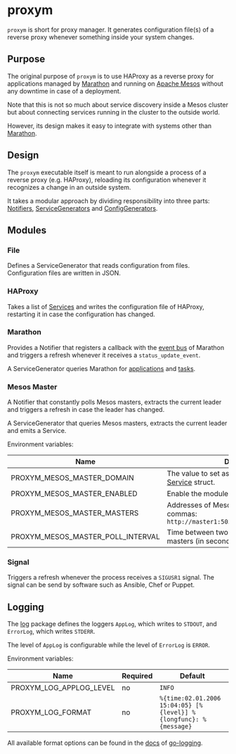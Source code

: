 # proxym

`proxym` is short for proxy manager.
It generates configuration file(s) of a reverse proxy whenever something inside your system changes.

## Purpose

The original purpose of `proxym` is to use HAProxy as a reverse proxy for applications managed by
[Marathon](https://github.com/mesosphere/marathon) and running on [Apache Mesos](http://mesos.apache.org/) without any
downtime in case of a deployment.

Note that this is not so much about service discovery inside a Mesos cluster but about connecting services running in
the cluster to the outside world.

However, its design makes it easy to integrate with systems other than [Marathon](https://github.com/mesosphere/marathon).

## Design

The `proxym` executable itself is meant to run alongside a process of a reverse proxy (e.g. HAProxy), reloading its
configuration whenever it recognizes a change in an outside system.

It takes a modular approach by dividing responsibility into three parts:
[Notifiers](http://godoc.org/github.com/wndhydrnt/proxym/types#Notifier),
[ServiceGenerators](http://godoc.org/github.com/wndhydrnt/proxym/types#ServiceGenerator) and
[ConfigGenerators](http://godoc.org/github.com/wndhydrnt/proxym/types#ConfigGenerator).

## Modules

### File

Defines a ServiceGenerator that reads configuration from files.
Configuration files are written in JSON.

### HAProxy

Takes a list of [Services](http://godoc.org/github.com/wndhydrnt/proxym/types#Service) and writes the configuration file
of HAProxy, restarting it in case the configuration has changed.

### Marathon

Provides a Notifier that registers a callback with the [event bus](https://mesosphere.github.io/marathon/docs/event-bus.html)
of Marathon and triggers a refresh whenever it receives a `status_update_event`.

A ServiceGenerator queries Marathon for [applications](https://mesosphere.github.io/marathon/docs/rest-api.html#get-/v2/apps) and
[tasks](https://mesosphere.github.io/marathon/docs/rest-api.html#get-/v2/tasks).

### Mesos Master

A Notifier that constantly polls Mesos masters, extracts the current leader and triggers a refresh in case the leader
has changed.

A ServiceGenerator that queries Mesos masters, extracts the current leader and emits a Service.

Environment variables:

Name | Description | Required | Default
---- | ----------- | -------- | -------
PROXYM_MESOS_MASTER_DOMAIN | The value to set as the `Domain` field in the [Service](http://godoc.org/github.com/wndhydrnt/proxym/types#Service) struct. | yes | None
PROXYM_MESOS_MASTER_ENABLED | Enable the module. | no | 0
PROXYM_MESOS_MASTER_MASTERS | Addresses of Mesos master separated by commas: `http://master1:5050,http://master2:5050,...` | yes | None
PROXYM_MESOS_MASTER_POLL_INTERVAL | Time between two calls to one of the Mesos masters (in seconds). | no | 10

### Signal

Triggers a refresh whenever the process receives a `SIGUSR1` signal. The signal can be send by software such as Ansible,
Chef or Puppet.

## Logging

The [log](./log/log.go) package defines the loggers `AppLog`, which writes to `STDOUT`, and `ErrorLog`, which writes
`STDERR`.

The level of `AppLog` is configurable while the level of `ErrorLog` is `ERROR`.

Environment variables:

Name | Required | Default
---- | -------- | -------
PROXYM_LOG_APPLOG_LEVEL | no | `INFO`
PROXYM_LOG_FORMAT | no | `%{time:02.01.2006 15:04:05} [%{level}] %{longfunc}: %{message}`

All available format options can be found in the [docs](http://godoc.org/github.com/op/go-logging#NewStringFormatter)
of [go-logging](https://github.com/op/go-logging).
